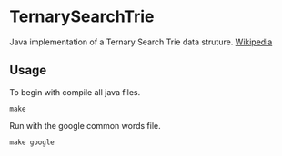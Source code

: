 # TernarySearchTrie
Java implementation of a Ternary Search Trie data struture. 
[Wikipedia](https://en.wikipedia.org/wiki/Ternary_search_tree)

## Usage

To begin with compile all java files.
```
make
```

Run with the google common words file.
```
make google
```
